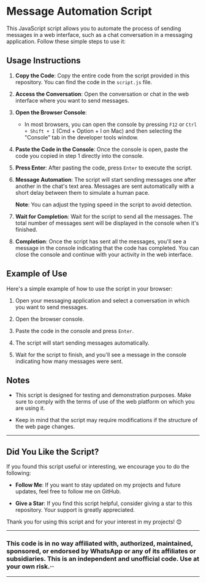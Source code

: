 # Message Automation Script

This JavaScript script allows you to automate the process of sending messages in a web interface, such as a chat conversation in a messaging application. Follow these simple steps to use it:

## Usage Instructions

1. **Copy the Code**: Copy the entire code from the script provided in this repository. You can find the code in the `script.js` file.

2. **Access the Conversation**: Open the conversation or chat in the web interface where you want to send messages.

3. **Open the Browser Console**:
   - In most browsers, you can open the console by pressing `F12` or `Ctrl + Shift + I` (Cmd + Option + I on Mac) and then selecting the "Console" tab in the developer tools window.

4. **Paste the Code in the Console**: Once the console is open, paste the code you copied in step 1 directly into the console.

5. **Press Enter**: After pasting the code, press `Enter` to execute the script.

6. **Message Automation**: The script will start sending messages one after another in the chat's text area. Messages are sent automatically with a short delay between them to simulate a human pace.

   **Note**: You can adjust the typing speed in the script to avoid detection.

7. **Wait for Completion**: Wait for the script to send all the messages. The total number of messages sent will be displayed in the console when it's finished.

8. **Completion**: Once the script has sent all the messages, you'll see a message in the console indicating that the code has completed. You can close the console and continue with your activity in the web interface.

## Example of Use

Here's a simple example of how to use the script in your browser:

1. Open your messaging application and select a conversation in which you want to send messages.

2. Open the browser console.

3. Paste the code in the console and press `Enter`.

4. The script will start sending messages automatically.

5. Wait for the script to finish, and you'll see a message in the console indicating how many messages were sent.

## Notes

- This script is designed for testing and demonstration purposes. Make sure to comply with the terms of use of the web platform on which you are using it.

- Keep in mind that the script may require modifications if the structure of the web page changes.

---

## Did You Like the Script?

If you found this script useful or interesting, we encourage you to do the following:

- **Follow Me**: If you want to stay updated on my projects and future updates, feel free to follow me on GitHub.

- **Give a Star**: If you find this script helpful, consider giving a star to this repository. Your support is greatly appreciated.

Thank you for using this script and for your interest in my projects! 😊

---

### This code is in no way affiliated with, authorized, maintained, sponsored, or endorsed by WhatsApp or any of its affiliates or subsidiaries. This is an independent and unofficial code. Use at your own risk.··

---
